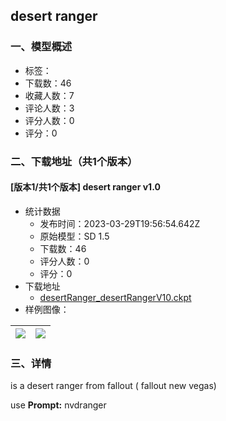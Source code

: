 ## desert ranger
### 一、模型概述

- 标签：
- 下载数：46
- 收藏人数：7
- 评论人数：3
- 评分人数：0
- 评分：0

### 二、下载地址（共1个版本）

#### [版本1/共1个版本] desert ranger v1.0

- 统计数据
  - 发布时间：2023-03-29T19:56:54.642Z
  - 原始模型：SD 1.5
  - 下载数：46
  - 评分人数：0
  - 评分：0
- 下载地址
  - [desertRanger_desertRangerV10.ckpt](https://civitai.com/api/download/models/31045)
- 样例图像：

| <img src="https://image.civitai.com/xG1nkqKTMzGDvpLrqFT7WA/451f732e-42e4-4899-6b72-2e0557f11300/width=450/353118.jpeg" /> | <img src="https://image.civitai.com/xG1nkqKTMzGDvpLrqFT7WA/12745c7d-5033-471c-b7ee-9cd3fe070f00/width=450/358560.jpeg" /> |
| ---- | ---- |


### 三、详情
<p>is a desert ranger from fallout ( fallout new vegas)</p><p>use <strong>Prompt:</strong> nvdranger</p>